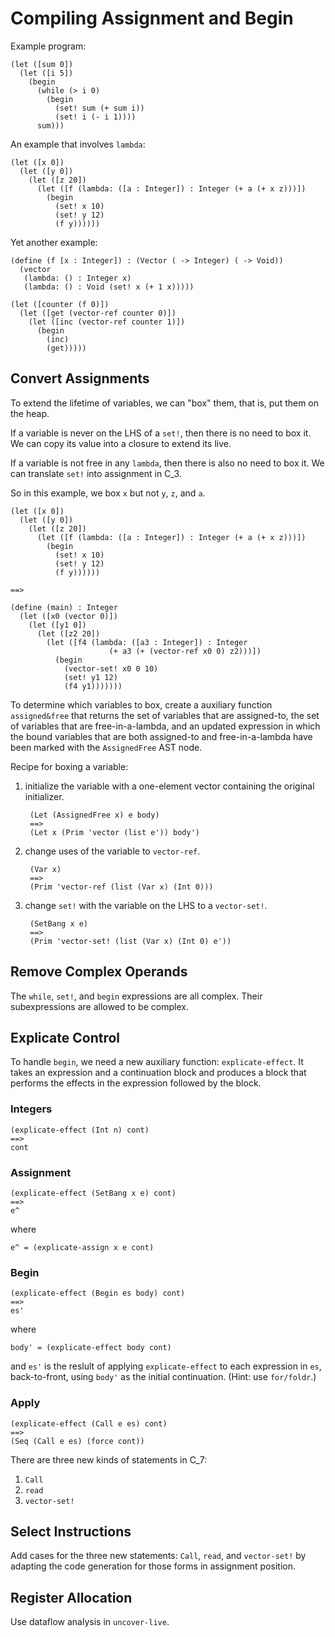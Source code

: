 # Compiling Assignment and Begin

Example program:

    (let ([sum 0])
      (let ([i 5])
        (begin
          (while (> i 0)
            (begin
              (set! sum (+ sum i))
              (set! i (- i 1))))
          sum)))

An example that involves `lambda`:

    (let ([x 0])
      (let ([y 0])
        (let ([z 20])
          (let ([f (lambda: ([a : Integer]) : Integer (+ a (+ x z)))])
            (begin
              (set! x 10)
              (set! y 12)
              (f y))))))

Yet another example:

    (define (f [x : Integer]) : (Vector ( -> Integer) ( -> Void))
      (vector
       (lambda: () : Integer x)
       (lambda: () : Void (set! x (+ 1 x)))))

    (let ([counter (f 0)])
      (let ([get (vector-ref counter 0)])
        (let ([inc (vector-ref counter 1)])
          (begin
            (inc)
            (get)))))

## Convert Assignments

To extend the lifetime of variables, we can "box" them, that is, put
them on the heap.

If a variable is never on the LHS of a `set!`, then there is no need
to box it. We can copy its value into a closure to extend its live.

If a variable is not free in any `lambda`, then there is also no need
to box it. We can translate `set!` into assignment in C_3.

So in this example, we box `x` but not `y`, `z`, and `a`.

    (let ([x 0])
      (let ([y 0])
        (let ([z 20])
          (let ([f (lambda: ([a : Integer]) : Integer (+ a (+ x z)))])
            (begin
              (set! x 10)
              (set! y 12)
              (f y))))))

    ==>

    (define (main) : Integer
      (let ([x0 (vector 0)])
        (let ([y1 0])
          (let ([z2 20])
            (let ([f4 (lambda: ([a3 : Integer]) : Integer
                          (+ a3 (+ (vector-ref x0 0) z2)))])
              (begin 
                (vector-set! x0 0 10)
                (set! y1 12)
                (f4 y1)))))))

To determine which variables to box, create a auxiliary function
`assigned&free` that returns the set of variables that are
assigned-to, the set of variables that are free-in-a-lambda, and an
updated expression in which the bound variables that are both
assigned-to and free-in-a-lambda have been marked with the
`AssignedFree` AST node.

Recipe for boxing a variable:

1. initialize the variable with a one-element vector containing the
   original initializer.
   
        (Let (AssignedFree x) e body)
        ==>
        (Let x (Prim 'vector (list e')) body')

2. change uses of the variable to `vector-ref`.

        (Var x)
        ==>
        (Prim 'vector-ref (list (Var x) (Int 0)))

3. change `set!` with the variable on the LHS to a `vector-set!`.

        (SetBang x e)
        ==>
        (Prim 'vector-set! (list (Var x) (Int 0) e'))


## Remove Complex Operands

The `while`, `set!`, and `begin` expressions are all complex.
Their subexpressions are allowed to be complex.


## Explicate Control

To handle `begin`, we need a new auxiliary function:
`explicate-effect`.  It takes an expression and a continuation block
and produces a block that performs the effects in the expression
followed by the block.

### Integers

    (explicate-effect (Int n) cont)
    ==>
    cont

### Assignment

    (explicate-effect (SetBang x e) cont)
    ==>
    e^
    
where

    e^ = (explicate-assign x e cont)

### Begin
    
    (explicate-effect (Begin es body) cont)
    ==>
    es'
    
where

    body' = (explicate-effect body cont)
    
and `es'` is the reslult of applying `explicate-effect` to each
expression in `es`, back-to-front, using `body'` as the initial
continuation. (Hint: use `for/foldr`.)

### Apply

    (explicate-effect (Call e es) cont)
    ==>
    (Seq (Call e es) (force cont))

There are three new kinds of statements in C_7:
1. `Call`
2. `read`
3. `vector-set!`


## Select Instructions

Add cases for the three new statements: `Call`, `read`, and
`vector-set!` by adapting the code generation for those forms in
assignment position.


## Register Allocation

Use dataflow analysis in `uncover-live`.



